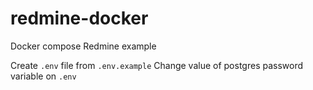 # redmine-docker
Docker compose Redmine example

Create ```.env``` file from ```.env.example```
Change value of postgres password variable on ```.env```
